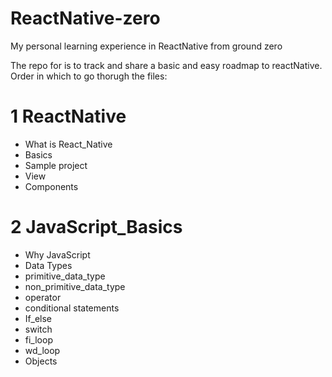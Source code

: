 # ReactNative-zero
My personal learning experience in ReactNative from ground zero

The repo for is to track and share a basic and easy roadmap to reactNative.
Order in which to go thorugh the files:

<h1> 1 ReactNative </h1>
<ul>
      <li>What is React_Native</li>
      <li>Basics</li>
      <li>Sample project</li>
      <li>View</li>
      <li>Components</li>
</ul>

<h1> 2 JavaScript_Basics </h1>
<ul>
       <li>Why JavaScript</li>
       <li>Data Types</li>
       <li>primitive_data_type</li>
       <li>non_primitive_data_type</li>
       <li>operator</li>
      <li>conditional statements</li>
       <li>If_else</li>
       <li>switch</li>
       <li>fi_loop</li>
       <li>wd_loop</li>
       <li>Objects</li>
</ul>
